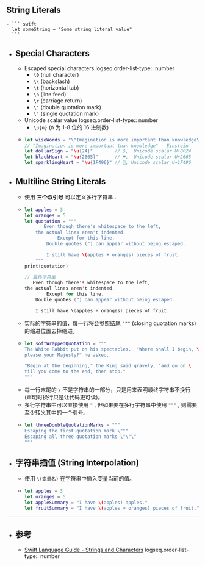 ## String Literals
	- ``` swift
	  let someString = "Some string literal value"
	  ```
- ## Special Characters
	- Escaped special characters
	  logseq.order-list-type:: number
		- `\0` (null character)
		- `\\` (backslash)
		- `\t` (horizontal tab)
		- `\n` (line feed)
		- `\r` (carriage return)
		- `\"` (double quotation mark)
		- `\'` (single quotation mark)
	- Unicode scalar value
	  logseq.order-list-type:: number
		- `\u{n}` (n 为 1-8 位的 16 进制数)
	- ``` swift
	  let wiseWords = "\"Imagination is more important than knowledge\" - Einstein"
	  // "Imagination is more important than knowledge" - Einstein
	  let dollarSign = "\u{24}"        // $,  Unicode scalar U+0024
	  let blackHeart = "\u{2665}"      // ♥,  Unicode scalar U+2665
	  let sparklingHeart = "\u{1F496}" // 💖, Unicode scalar U+1F496
	  ```
- ## Multiline String Literals
	- 使用 **三个双引号** 可以定义多行字符串 .
	- ``` swift
	  let apples = 3
	  let oranges = 5
	  let quotation = """
	         Even though there's whitespace to the left,
	      the actual lines aren't indented.
	              Except for this line.
	          Double quotes (") can appear without being escaped.
	  
	          I still have \(apples + oranges) pieces of fruit.
	      """
	  print(quotation)
	  
	  // 最终字符串
	     Even though there's whitespace to the left,
	  the actual lines aren't indented.
	          Except for this line.
	      Double quotes (") can appear without being escaped.
	  
	      I still have \(apples + oranges) pieces of fruit.
	  ```
	- 实际的字符串的值，每一行将会参照结尾 `"""` (closing quotation marks) 的缩进位置去掉缩进。
	- ``` swift
	  let softWrappedQuotation = """
	  The White Rabbit put on his spectacles.  "Where shall I begin, \
	  please your Majesty?" he asked.
	  
	  "Begin at the beginning," the King said gravely, "and go on \
	  till you come to the end; then stop."
	  """
	  ```
	- 每一行末尾的 `\` 不是字符串的一部分，只是用来表明最终字符串不换行 (声明时换行只是让代码更可读)。
	- 多行字符串中可以直接使用 `"` , 但如果要在多行字符串中使用 `"""` , 则需要至少转义其中的一个引号。
	- ``` swift
	  let threeDoubleQuotationMarks = """
	  Escaping the first quotation mark \"""
	  Escaping all three quotation marks \"\"\"
	  """
	  ```
- ## 字符串插值 (String Interpolation)
	- 使用 `\(变量名)` 在字符串中插入变量当前的值。
	- ``` swift
	  let apples = 3
	  let oranges = 5
	  let appleSummary = "I have \(apples) apples."
	  let fruitSummary = "I have \(apples + oranges) pieces of fruit."
	  ```
- ---
- ## 参考
	- [Swift Language Guide - Strings and Characters](https://docs.swift.org/swift-book/documentation/the-swift-programming-language/stringsandcharacters)
	  logseq.order-list-type:: number